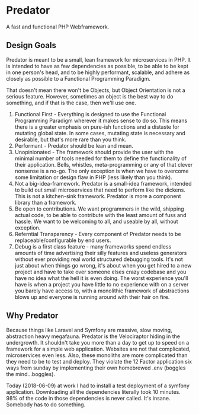 # Predator

A fast and functional PHP Webframework.

## Design Goals

Predator is meant to be a small, lean framework for microservices in PHP. It is intended to have as few dependencies as possible, to be able to be kept in one person's head, and to be highly performant, scalable, and adhere as closely as possible to a Functional Programming Paradigm.

That doesn't mean there won't be Objects, but Object Orientation is not a serious feature. However, sometimes an object is the best way to do something, and if that is the case, then we'll use one.

1. Functional First - Everything is designed to use the Functional Programming Paradigm wherever it makes sense to do so. This means there is a greater emphasis on pure-ish functions and a distaste for mutating global state. In some cases, mutating state is necessary and desirable, but that's more rare than you think.
2. Performant - Predator should be lean and mean.
3. Unopinionated - The framework should provide the user with the minimal number of tools needed for them to define the functionality of their application. Bells, whistles, meta-programming or any of that clever nonsense is a no-go. The only exception is when we have to overcome some limitation or design flaw in PHP (less likely than you think). 
4. Not a big-idea-framework. Predator is a small-idea framework, intended to build out small microservices that need to perform like the dickens. This is not a kitchen-sink framework. Predator is more a component library than a framework.
5. Be open to contributions. We want programmers in the wild, shipping actual code, to be able to contribute with the least amount of fuss and hassle. We want to be welcoming to all, and useable by all, without exception.
6. Referntial Transparency - Every component of Predator needs to be replaceable/configurable by end users. 
7. Debug is a first class feature - many frameworks spend endless amounts of time advertising their silly features and useless generators without ever providing real world structured debugging tools. It's not just about when things go wrong, it's about when you get hired to a new project and have to take over someone elses crazy codebase and you have no idea what the hell it is even doing. The worst experience you'll have is when a project you have little to no experience with on a server you barely have access to, with a monolithic framework of abstractions blows up and everyone is running around with their hair on fire. 

## Why Predator

Because things like Laravel and Symfony are massive, slow moving, abstraction heavy megafauna. Predator is the Velociraptor hiding in the undergrowth. It shouldn't take you more than a day to get up to speed on a framework for a simple web application. Websites are not that complicated, microservices even less. Also, these monoliths are more complicated than they need to be to test and deploy. They violate the 12 Factor application six ways from sunday by implementing their own homebrewed .env (boggles the mind...boggles).

Today (2018-06-09) at work I had to install a test deployment of a symfony application. Downloading all the dependencies literally took 10 minutes. 98% of the code in those dependencies is never called. It's insane. Somebody has to do something.
